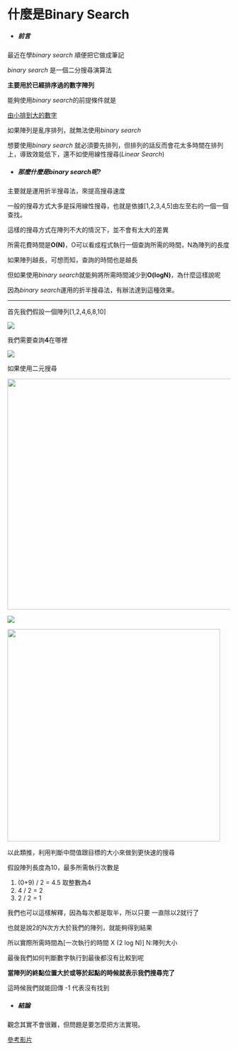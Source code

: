 # 什麼是Binary Search

<div>
<ul>    
<li>
    <h5>前言</h5>
</li>
</ul>
</div>

最近在學*binary search* 順便把它做成筆記

*binary search* 是一個二分搜尋演算法

**主要用於已經排序過的數字陣列**

能夠使用*binary search*的前提條件就是

<u>由小排到大的數字</u>

如果陣列是亂序排列，就無法使用*binary search*

想要使用*binary search* 就必須要先排列，但排列的話反而會花太多時間在排列上，導致效能低下，還不如使用線性搜尋(*Linear Search*)

<div>
<ul>
    <li>
    <h5>
    那麼什麼是binary search呢?
</h5>
</li>
</ul>
</div>

主要就是運用折半搜尋法，來提高搜尋速度

一般的搜尋方式大多是採用線性搜尋，也就是依據[1,2,3,4,5]由左至右的一個一個查找。

這樣的搜尋方式在陣列不大的情況下，並不會有太大的差異

所需花費時間是**O(N)**，O可以看成程式執行一個查詢所需的時間，N為陣列的長度

如果陣列越長，可想而知，查詢的時間也是越長

但如果使用*binary search*就能夠將所需時間減少到**O(logN)**，為什麼這樣說呢

因為*binary search*運用的折半搜尋法，有辦法達到這種效果。

<div>
<hr>
</div>

首先我們假設一個陣列[1,2,4,6,8,10]

![](C:\Users\cate5\AppData\Roaming\marktext\images\2020-09-13-13-28-23-image.png)

我們需要查詢**4**在哪裡

![](C:\Users\cate5\AppData\Roaming\marktext\images\2020-09-13-13-32-39-image.png)

如果使用二元搜尋

<img src="file:///C:/Users/cate5/AppData/Roaming/marktext/images/2020-09-13-13-58-19-image.png" title="" alt="" width="522">

![](C:\Users\cate5\AppData\Roaming\marktext\images\2020-09-13-13-58-34-image.png)

<img src="file:///C:/Users/cate5/AppData/Roaming/marktext/images/2020-09-13-14-02-16-image.png" title="" alt="" width="480">

以此類推，利用判斷中間值跟目標的大小來做到更快速的搜尋

假設陣列長度為10，最多所需執行次數是

<div>
 <ol>
    <li>
    (0+9) / 2 = 4.5 取整數為4
</li>
<li>4 / 2 = 2</li>
<li>2 / 2 = 1</li>
</ol>
</div>

我們也可以這樣解釋，因為每次都是取半，所以只要 一直除以2就行了

也就是說2的N次方大於我們的陣列，就能夠得到結果

所以實際所需時間為[一次執行的時間 X (2 log N)] N:陣列大小



最後我們如何判斷數字執行到最後都沒有比較到呢

**當陣列的終點位置大於或等於起點的時候就表示我們搜尋完了**

這時候我們就能回傳 -1 代表沒有找到

<div>
<ul>
    <li><h5>結論</h5></li>
</ul>
</div>

觀念其實不會很難，但問題是要怎麼把方法實現。

[參考影片](https://www.youtube.com/watch?v=6pK7E8abp6g&t=2803s)


